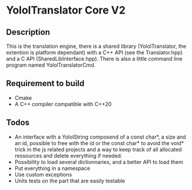 # YololTranslator Core V2
## Description
This is the translation engine, there is a shared library (YololTranslator, the extention is platform dependant) with a C++ API (see the Translator.hpp) and a C API (SharedLibInterface.hpp).
There is also a little command line program named YololTranslatorCmd.

## Requirement to build
* Cmake
* A C++ compiler compatible with C++20

## Todos
* An interface with a YololString composend of a const char*, a size and an id, possible to free with the id or the const char* to avoid the void* trick in the js related projects and a way to keep track of all allocated ressources and delete everything if needed.
* Possibility to load several dictionnaries, and a better API to load them
* Put everything in a namespace
* Use custom exceptions
* Units tests on the part that are easily testable